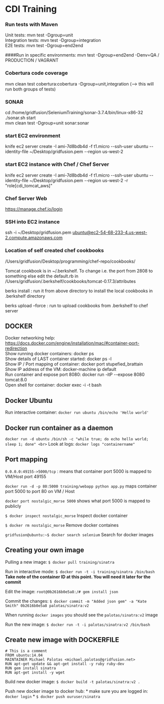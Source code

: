 # CDI Training 

### Run tests with Maven
Unit tests: mvn test -Dgroup=unit</br>
Integration tests: mvn test -Dgroup=integration </br>
E2E tests: mvn test -Dgroup=end2end </br>

####Run in specific environments: 
mvn test -Dgroup=end2end -Denv=QA / PRODUCTION / VAGRANT

### Cobertura code coverage
mvn clean test cobertura:cobertura -Dgroup=unit,integration (--> this will run both groups of tests)

### SONAR
cd /home/gridfusion/SeleniumTraining/sonar-3.7.4/bin/linux-x86-32 </br>
./sonar.sh start </br>
mvn clean test -Dgroup=unit sonar:sonar </br>

### start EC2 environment
knife ec2 server create  -I ami-7d8bdb4d -f t1.micro --ssh-user ubuntu  --identity-file ~/Desktop/gridfusion.pem --region us-west-2

### start EC2 instance with Chef / Chef Server
knife ec2 server create  -I ami-7d8bdb4d -f t1.micro --ssh-user ubuntu  --identity-file ~/Desktop/gridfusion.pem --region us-west-2 -r "role[cdi_tomcat_aws]"

### Chef Server Web
https://manage.chef.io/login

### SSH into EC2 instance
ssh -i ~/Desktop/gridfusion.pem ubuntu@ec2-54-68-233-4.us-west-2.compute.amazonaws.com

### Location of self created chef cookbooks
/Users/gridfusion/Desktop/programming/chef-repo/cookbooks/

Tomcat cookbook is in ~/.berkshelf. To change i.e. the port from 2808 to something else edit the default.rb in /Users/gridfusion/.berkshelf/cookbooks/tomcat-0.17.3/attributes

berks install : run it from above directory to install the local cookbooks in .berkshelf directory

berks upload –force : run to upload cookbooks from .berkshelf to chef server

## DOCKER
Docker networking help: https://docs.docker.com/engine/installation/mac/#container-port-redirection <br>
Show running docker containers: docker ps <br>
Show details of LAST container started: docker ps -l <br>
Show IP / Port mapping of container: docker port stupefied_brattain <br>
Show IP address of the VM: docker-machine ip default <br>
Run container and expose port 8080: docker run -itP --expose 8080 tomcat:8.0 <br>
Open shell for container: docker exec -i -t <container id> bash <br>

## Docker Ubuntu 
Run interactive container: `docker run ubuntu /bin/echo 'Hello world'`

## Docker run container as a daemon 
`docker run -d ubuntu /bin/sh -c "while true; do echo hello world; sleep 1; done" <br>`
Look at logs: `docker logs "containername"` <br>

## Port mapping 
`0.0.0.0:49155->5000/tcp` : means that container port 5000 is mapped to VM/Host port 49155

`docker run -d -p 80:5000 training/webapp python app.py` maps container port 5000 to port 80 on VM / Host 

`docker port nostalgic_morse 5000` shows what port 5000 is mapped to publicly 

`$ docker inspect nostalgic_morse` Inspect docker container 

`$ docker rm nostalgic_morse` Remove docker containes

`gridfusion@ubuntu:~$ docker search selenium` Search for docker images

## Creating your own image
Pulling a new image: `$ docker pull training/sinatra`

Run in interactive mode: `$ docker run -t -i training/sinatra /bin/bash`
**Take note of the container ID at this point. You will need it later for the commit**

Edit the image: `root@0b2616b0e5a8:/# gem install json`

Commit the changes: `$ docker commit -m "Added json gem" -a "Kate Smith" 0b2616b0e5a8 palotas/sinatra:v2`

When running `docker images` you should see the `palotas/sinatra:v2` image

Run the new image: `$ docker run -t -i palotas/sinatra:v2 /bin/bash`

## Create new image with DOCKERFILE
    # This is a comment
    FROM ubuntu:14.04
    MAINTAINER Michael Palotas <michael.palotas@gridfusion.net>  
    RUN apt-get update && apt-get install -y ruby ruby-dev
    RUN gem install sinatra
    RUN apt-get install -y wget
    
Build new docker image: `$ docker build -t palotas/sinatra:v2 .`

Push new docker image to docker hub:
    * make sure you are logged in: `docker login`
    * `$ docker push ouruser/sinatra`




